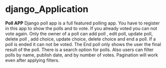 # django_Application

**Poll APP**
Django poll app is a full featured polling app. You have to register in this app to show the polls and to vote. If you already voted you can not vote again. Only the owner of a poll can add poll , edit poll, update poll, delete poll , add choice, update choice, delete 
choice and end a poll. If a poll is ended it can not be voted. The End poll only shows the user the final result of the poll. There is a search option for polls. Also users can filter polls by name, publish date, and by number of votes. Pagination will work even after applying filters. 
